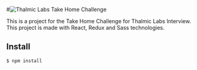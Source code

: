 #![Thalmic Labs Take Home Challenge](src/thlabs.svg)

This is a project for the Take Home Challenge for Thalmic Labs Interview. This project is made with React, Redux and Sass technologies.


## Install

```
$ npm install
```

